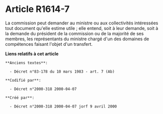 # Article R1614-7

La commission peut demander au ministre ou aux collectivités intéressées tout document qu'elle estime utile ; elle entend,
soit à leur demande, soit à la demande du président de la commission ou de la majorité de ses membres, les représentants du
ministre chargé d'un des domaines de compétences faisant l'objet d'un transfert.

**Liens relatifs à cet article**

	**Anciens textes**:

	  - Décret n°83-178 du 10 mars 1983 - art. 7 (Ab)

	**Codifié par**:

	  - Décret n°2000-318 2000-04-07

	**Créé par**:

	  - Décret n°2000-318 2000-04-07 jorf 9 avril 2000
